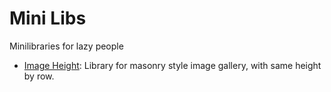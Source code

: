 # Mini Libs
Minilibraries for lazy people

* [Image Height](JS/ImageHeight): Library for masonry style image gallery, with same height by row.



